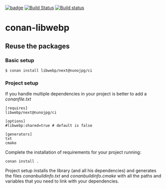 [![badge](https://img.shields.io/badge/conan.io-libwebp%2Fnext-green.svg?logo=data:image/png)](http://www.conan.io/source/libwebp/next/nunojpg/ci)
[![Build Status](https://travis-ci.org/nunojpg/conan-libwebp.svg?branch=master)](https://travis-ci.org/nunojpg/conan-libwebp)
[![Build status](https://ci.appveyor.com/api/projects/status/id8h0aq9myiqjt7o/branch/master?svg=true)](https://ci.appveyor.com/project/nunojpg/conan-libwebp/branch/master)

# conan-libwebp

## Reuse the packages

### Basic setup

    $ conan install libwebp/next@nunojpg/ci
    
### Project setup

If you handle multiple dependencies in your project is better to add a *conanfile.txt*
    
    [requires]
    libwebp/next@nunojpg/ci

    [options]
    #libwebp:shared=true # default is false
    
    [generators]
    txt
    cmake

Complete the installation of requirements for your project running:</small></span>

    conan install .

Project setup installs the library (and all his dependencies) and generates the files *conanbuildinfo.txt* and *conanbuildinfo.cmake* with all the paths and variables that you need to link with your dependencies.
